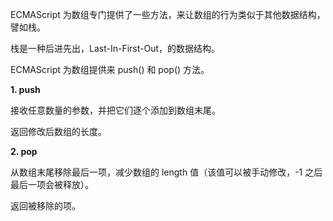 
ECMAScript 为数组专门提供了一些方法，来让数组的行为类似于其他数据结构，譬如栈。

栈是一种后进先出，Last-In-First-Out，的数据结构。

ECMAScript 为数组提供来 push() 和 pop() 方法。

**1. push**

接收任意数量的参数，并把它们逐个添加到数组末尾。

返回修改后数组的长度。

**2. pop**

从数组末尾移除最后一项，减少数组的 length 值（该值可以被手动修改，-1 之后最后一项会被释放）。

返回被移除的项。
